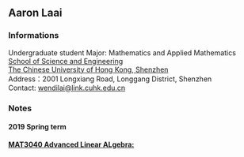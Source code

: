 ## Aaron Laai

### Informations
Undergraduate student
Major: Mathematics and Applied Mathematics  
[School of Science and Engineering](http://sse.cuhk.edu.cn/en)  
[The Chinese University of Hong Kong, Shenzhen](http://www.cuhk.edu.cn/en)  
Address：2001 Longxiang Road, Longgang District, Shenzhen  
Contact: wendilai@link.cuhk.edu.cn  


### Notes
#### 2019 Spring term
[**MAT3040 Advanced Linear ALgebra:**](https://github.com/AaronLaai/aaronlaai.github.io/raw/master/MAT3040_notes.pdf)

